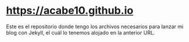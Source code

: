 # https://acabe10.github.io

Este es el repositorio donde tengo los archivos necesarios para lanzar mi blog con Jekyll, el cuál lo tenemos alojado en la anterior URL.
